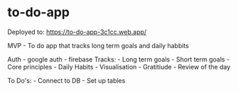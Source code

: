 # to-do-app

Deployed to: https://to-do-app-3c1cc.web.app/

MVP
	-   To do app that tracks long term goals and daily habbits

Auth
    -   google auth - firebase
Tracks:
	-	Long term goals
	-	Short term goals
	-	Core principles
	-	Daily Habits
	-	Visualisation
	-	Gratitiude
	-	Review of the day

To Do's:
	-	Connect to DB
	-	Set up tables